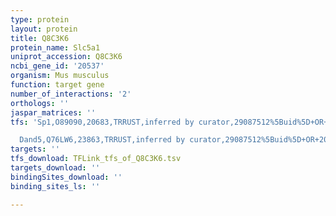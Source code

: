 ```yaml
---
type: protein
layout: protein
title: Q8C3K6
protein_name: Slc5a1
uniprot_accession: Q8C3K6
ncbi_gene_id: '20537'
organism: Mus musculus
function: target gene
number_of_interactions: '2'
orthologs: ''
jaspar_matrices: ''
tfs: 'Sp1,O89090,20683,TRRUST,inferred by curator,29087512%5Buid%5D+OR+20060848%5Buid%5D+OR+15664265%5Buid%5D,Yes

  Dand5,Q76LW6,23863,TRRUST,inferred by curator,29087512%5Buid%5D+OR+20060848%5Buid%5D+OR+15664265%5Buid%5D,Yes'
targets: ''
tfs_download: TFLink_tfs_of_Q8C3K6.tsv
targets_download: ''
bindingSites_download: ''
binding_sites_ls: ''

---
```

